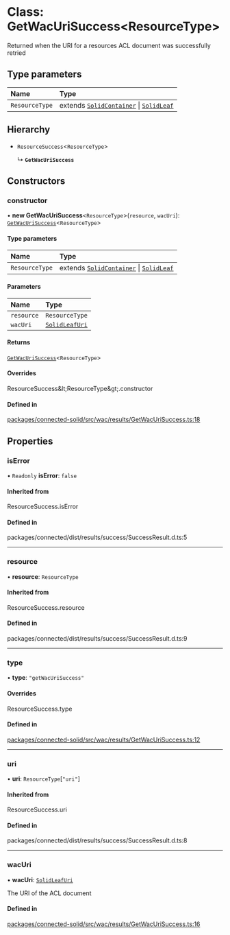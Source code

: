 # Class: GetWacUriSuccess\<ResourceType\>

Returned when the URI for a resources ACL document was successfully retried

## Type parameters

| Name | Type |
| :------ | :------ |
| `ResourceType` | extends [`SolidContainer`](SolidContainer.md) \| [`SolidLeaf`](SolidLeaf.md) |

## Hierarchy

- `ResourceSuccess`\<`ResourceType`\>

  ↳ **`GetWacUriSuccess`**

## Constructors

### constructor

• **new GetWacUriSuccess**\<`ResourceType`\>(`resource`, `wacUri`): [`GetWacUriSuccess`](GetWacUriSuccess.md)\<`ResourceType`\>

#### Type parameters

| Name | Type |
| :------ | :------ |
| `ResourceType` | extends [`SolidContainer`](SolidContainer.md) \| [`SolidLeaf`](SolidLeaf.md) |

#### Parameters

| Name | Type |
| :------ | :------ |
| `resource` | `ResourceType` |
| `wacUri` | [`SolidLeafUri`](../types/SolidLeafUri.md) |

#### Returns

[`GetWacUriSuccess`](GetWacUriSuccess.md)\<`ResourceType`\>

#### Overrides

ResourceSuccess\&lt;ResourceType\&gt;.constructor

#### Defined in

[packages/connected-solid/src/wac/results/GetWacUriSuccess.ts:18](https://github.com/o-development/ldo/blob/db87958cb6f858f6cf7340ba5d9536a3a794d587/packages/connected-solid/src/wac/results/GetWacUriSuccess.ts#L18)

## Properties

### isError

• `Readonly` **isError**: ``false``

#### Inherited from

ResourceSuccess.isError

#### Defined in

packages/connected/dist/results/success/SuccessResult.d.ts:5

___

### resource

• **resource**: `ResourceType`

#### Inherited from

ResourceSuccess.resource

#### Defined in

packages/connected/dist/results/success/SuccessResult.d.ts:9

___

### type

• **type**: ``"getWacUriSuccess"``

#### Overrides

ResourceSuccess.type

#### Defined in

[packages/connected-solid/src/wac/results/GetWacUriSuccess.ts:12](https://github.com/o-development/ldo/blob/db87958cb6f858f6cf7340ba5d9536a3a794d587/packages/connected-solid/src/wac/results/GetWacUriSuccess.ts#L12)

___

### uri

• **uri**: `ResourceType`[``"uri"``]

#### Inherited from

ResourceSuccess.uri

#### Defined in

packages/connected/dist/results/success/SuccessResult.d.ts:8

___

### wacUri

• **wacUri**: [`SolidLeafUri`](../types/SolidLeafUri.md)

The URI of the ACL document

#### Defined in

[packages/connected-solid/src/wac/results/GetWacUriSuccess.ts:16](https://github.com/o-development/ldo/blob/db87958cb6f858f6cf7340ba5d9536a3a794d587/packages/connected-solid/src/wac/results/GetWacUriSuccess.ts#L16)
